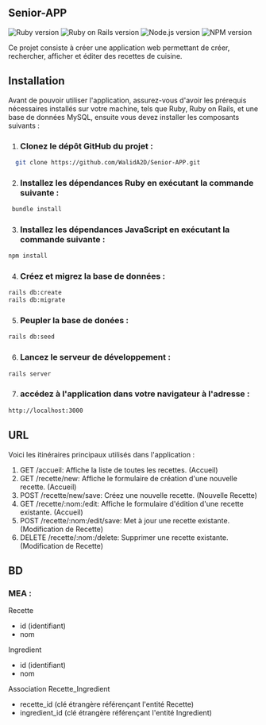 ## Senior-APP
![Ruby version](https://img.shields.io/badge/Ruby-3.0.0-blue) ![Ruby on Rails version](https://img.shields.io/badge/RubyOnRail-7.0.6-navy) ![Node.js version](https://img.shields.io/badge/NodeJs-12.22.9-red) ![NPM version](https://img.shields.io/badge/NPM-6.0-orange) 

Ce projet consiste à créer une application web permettant de créer, rechercher, afficher et éditer des recettes de cuisine.

## Installation

Avant de pouvoir utiliser l'application, assurez-vous d'avoir les prérequis nécessaires installés sur votre machine, tels que Ruby, Ruby on Rails, et une base de données MySQL, ensuite vous devez installer les composants suivants :

1. ### Clonez le dépôt GitHub du projet :

  ``` bash 
    git clone https://github.com/WalidA2D/Senior-APP.git
  ```

2. ### Installez les dépendances Ruby en exécutant la commande suivante :

  ``` bash 
   bundle install
  ```

3. ### Installez les dépendances JavaScript en exécutant la commande suivante :

  ``` bash 
  npm install
  ```

4. ### Créez et migrez la base de données :

  ``` bash 
  rails db:create
  rails db:migrate
  ```
5. ### Peupler la base de donées :

  ```bash
  rails db:seed
  ```

6. ### Lancez le serveur de développement :

  ``` bash 
  rails server
  ```

7. ### accédez à l'application dans votre navigateur à l'adresse :

  ``` bash 
  http://localhost:3000
  ```
## URL

Voici les itinéraires principaux utilisés dans l'application :
1. GET /accueil: Affiche la liste de toutes les recettes. (Accueil)
2. GET /recette/new: Affiche le formulaire de création d'une nouvelle recette. (Accueil)
3. POST /recette/new/save: Créez une nouvelle recette. (Nouvelle Recette)
4. GET /recette/:nom:/edit: Affiche le formulaire d'édition d'une recette existante. (Accueil)
5. POST /recette/:nom:/edit/save: Met à jour une recette existante. (Modification de Recette)
6. DELETE /recette/:nom:/delete: Supprimer une recette existante. (Modification de Recette)

## BD

 ### MEA :

 Recette
- id (identifiant)
- nom

Ingredient
- id (identifiant)
- nom

Association Recette_Ingredient
- recette_id (clé étrangère référençant l'entité Recette)
- ingredient_id (clé étrangère référençant l'entité Ingredient)

